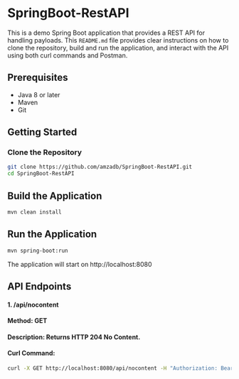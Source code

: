 # SpringBoot-RestAPI

This is a demo Spring Boot application that provides a REST API for handling payloads.
This `README.md` file provides clear instructions on how to clone the repository, build and run the application, and interact with the API using both curl commands and Postman.

## Prerequisites

- Java 8 or later
- Maven
- Git

## Getting Started

### Clone the Repository

```sh
git clone https://github.com/amzadb/SpringBoot-RestAPI.git
cd SpringBoot-RestAPI
```


## Build the Application
```sh
mvn clean install
```

## Run the Application
```sh
mvn spring-boot:run
```

The application will start on http://localhost:8080

## API Endpoints
#### 1. /api/nocontent
#### Method: GET
#### Description: Returns HTTP 204 No Content.
#### Curl Command:
```sh
curl -X GET http://localhost:8080/api/nocontent -H "Authorization: Bearer valid-token"
```
